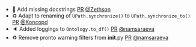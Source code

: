 - 📝 Add missing docstrings [PR](https://github.com/laminlabs/bionty/pull/294) [@Zethson](https://github.com/Zethson)
- ♻️ Adapt to renaming of `UPath.synchronize()` to `UPath.synchronize_to()` [PR](https://github.com/laminlabs/bionty/pull/291) [@Koncopd](https://github.com/Koncopd)
- 🔈 Added loggings to `Ontology.to_df()` [PR](https://github.com/laminlabs/bionty/pull/288) [@namsaraeva](https://github.com/namsaraeva)
- ♻️ Remove pronto warning filters from **init**.py [PR](https://github.com/laminlabs/bionty/pull/284) [@namsaraeva](https://github.com/namsaraeva)
